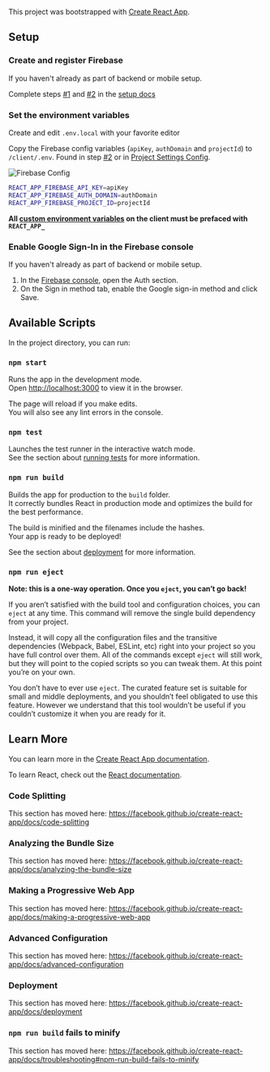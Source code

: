 This project was bootstrapped with [Create React App](https://github.com/facebook/create-react-app).

## Setup

### Create and register Firebase

If you haven't already as part of backend or mobile setup.

Complete steps [#1](https://firebase.google.com/docs/web/setup#create-project) and [#2](https://firebase.google.com/docs/web/setup#register-app) in the [setup docs](https://firebase.google.com/docs/web/setup)

### Set the environment variables

Create and edit `.env.local` with your favorite editor

Copy the Firebase config variables (`apiKey`, `authDomain` and `projectId`) to `/client/.env`. Found in step [#2](https://firebase.google.com/docs/web/setup#register-app) or in [Project Settings Config](https://support.google.com/firebase/answer/7015592).

![Firebase Config](https://raw.githubusercontent.com/tiagob/ts-react-apollo-node/firebase-auth/firebaseConfig.png)

```bash
REACT_APP_FIREBASE_API_KEY=apiKey
REACT_APP_FIREBASE_AUTH_DOMAIN=authDomain
REACT_APP_FIREBASE_PROJECT_ID=projectId
```

**All [custom environment variables](https://facebook.github.io/create-react-app/docs/adding-custom-environment-variables) on the client must be prefaced with `REACT_APP_`**

### Enable Google Sign-In in the Firebase console

If you haven't already as part of backend or mobile setup.

1. In the [Firebase console](https://console.firebase.google.com/), open the Auth section.
1. On the Sign in method tab, enable the Google sign-in method and click Save.

## Available Scripts

In the project directory, you can run:

### `npm start`

Runs the app in the development mode.<br>
Open [http://localhost:3000](http://localhost:3000) to view it in the browser.

The page will reload if you make edits.<br>
You will also see any lint errors in the console.

### `npm test`

Launches the test runner in the interactive watch mode.<br>
See the section about [running tests](https://facebook.github.io/create-react-app/docs/running-tests) for more information.

### `npm run build`

Builds the app for production to the `build` folder.<br>
It correctly bundles React in production mode and optimizes the build for the best performance.

The build is minified and the filenames include the hashes.<br>
Your app is ready to be deployed!

See the section about [deployment](https://facebook.github.io/create-react-app/docs/deployment) for more information.

### `npm run eject`

**Note: this is a one-way operation. Once you `eject`, you can’t go back!**

If you aren’t satisfied with the build tool and configuration choices, you can `eject` at any time. This command will remove the single build dependency from your project.

Instead, it will copy all the configuration files and the transitive dependencies (Webpack, Babel, ESLint, etc) right into your project so you have full control over them. All of the commands except `eject` will still work, but they will point to the copied scripts so you can tweak them. At this point you’re on your own.

You don’t have to ever use `eject`. The curated feature set is suitable for small and middle deployments, and you shouldn’t feel obligated to use this feature. However we understand that this tool wouldn’t be useful if you couldn’t customize it when you are ready for it.

## Learn More

You can learn more in the [Create React App documentation](https://facebook.github.io/create-react-app/docs/getting-started).

To learn React, check out the [React documentation](https://reactjs.org/).

### Code Splitting

This section has moved here: https://facebook.github.io/create-react-app/docs/code-splitting

### Analyzing the Bundle Size

This section has moved here: https://facebook.github.io/create-react-app/docs/analyzing-the-bundle-size

### Making a Progressive Web App

This section has moved here: https://facebook.github.io/create-react-app/docs/making-a-progressive-web-app

### Advanced Configuration

This section has moved here: https://facebook.github.io/create-react-app/docs/advanced-configuration

### Deployment

This section has moved here: https://facebook.github.io/create-react-app/docs/deployment

### `npm run build` fails to minify

This section has moved here: https://facebook.github.io/create-react-app/docs/troubleshooting#npm-run-build-fails-to-minify

